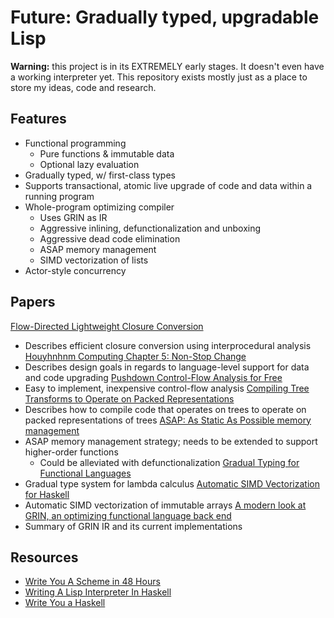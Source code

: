 # Future: Gradually typed, upgradable Lisp

**Warning:** this project is in its EXTREMELY early stages. It doesn't even have a working interpreter yet. This repository exists mostly just as a place to store my ideas, code and research.

## Features
- Functional programming
  - Pure functions & immutable data
  - Optional lazy evaluation
- Gradually typed, w/ first-class types
- Supports transactional, atomic live upgrade of code and data within a running program
- Whole-program optimizing compiler
  - Uses GRIN as IR
  - Aggressive inlining, defunctionalization and unboxing
  - Aggressive dead code elimination
  - ASAP memory management
  - SIMD vectorization of lists
- Actor-style concurrency

## Papers
[Flow-Directed Lightweight Closure Conversion](./papers/fdlcc.pdf)
  - Describes efficient closure conversion using interprocedural analysis
[Houyhnhnm Computing Chapter 5: Non-Stop Change](https://ngnghm.github.io/blog/2015/09/08/chapter-5-non-stop-change/)
  - Describes design goals in regards to language-level support for data and code upgrading
[Pushdown Control-Flow Analysis for Free](./papers/1507.03137.pdf)
  - Easy to implement, inexpensive control-flow analysis
[Compiling Tree Transforms to Operate on Packed Representations](./papers/LIPIcs-ECOOP-2017-26.pdf)
  - Describes how to compile code that operates on trees to operate on packed representations of trees
[ASAP: As Static As Possible memory management](./papers/UCAM-CL-TR-908.pdf)
  - ASAP memory management strategy; needs to be extended to support higher-order functions
    - Could be alleviated with defunctionalization
[Gradual Typing for Functional Languages](./papers/13-siek.pdf)
  - Gradual type system for lambda calculus
[Automatic SIMD Vectorization for Haskell](./papers/vectorization-haskell.pdf)
  - Automatic SIMD vectorization of immutable arrays
[A modern look at GRIN, an optimizing functional language back end](./papers/main.pdf)
  - Summary of GRIN IR and its current implementations

## Resources
- [Write You A Scheme in 48 Hours](https://en.wikibooks.org/wiki/Write_Yourself_a_Scheme_in_48_Hours)
- [Writing A Lisp Interpreter In Haskell](https://www.defmacro.org/ramblings/lisp-in-haskell.html)
- [Write You a Haskell](http://dev.stephendiehl.com/fun/index.html)
